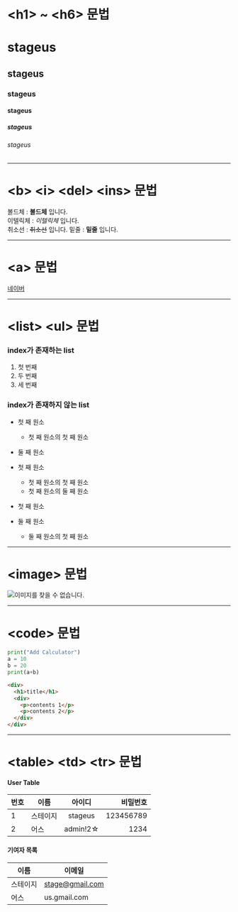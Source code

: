 # \<h1\> ~ \<h6\> 문법

# stageus
## stageus
### stageus
#### stageus
##### stageus
###### stageus

------------------------------------------------------

# \<b\> \<i\> \<del\> \<ins\> 문법

볼드체 : **볼드체** 입니다.  
이텔릭체 : *이텔릭체* 입니다.  
취소선 : ~~취소선~~ 입니다.
밑줄 : __밑줄__ 입니다.

------------------------------------------------------

# \<a\> 문법

[네이버](https://www.naver.com)

------------------------------------------------------

# \<list\> \<ul\> 문법

### index가 존재하는 list

1. 첫 번째
2. 두 번째
3. 세 번째

### index가 존재하지 않는 list

- 첫 째 원소
  - 첫 째 원소의 첫 째 원소
- 둘 째 원소

- 첫 째 원소
  - 첫 째 원소의 첫 째 원소
  - 첫 째 원소의 둘 째 원소

- 첫 째 원소
- 둘 째 원소
  - 둘 째 원소의 첫 째 원소

------------------------------------------------------

# \<image\> 문법

![이미지를 찾을 수 없습니다.](https://img1.daumcdn.net/thumb/R720x0.q80/?scode=mtistory2&fname=http%3A%2F%2Fcfile7.uf.tistory.com%2Fimage%2F24283C3858F778CA2EFABE)

------------------------------------------------------

# \<code\> 문법

```python
print("Add Calculator")
a = 10
b = 20
print(a+b)
```

```html
<div>
  <h1>title</h1>
  <div>
    <p>contents 1</p>
    <p>contents 2</p>
  </div>
</div>
```

------------------------------------------------------

# \<table\> \<td\> \<tr\> 문법

#### User Table
|번호|이름|아이디|비밀번호|
|----|----|:---:|------:|
|1|스테이지|stageus|123456789|
|2|어스|admin!2☆|1234|

#### 기여자 목록
|이름|이메일|
|----|------|
|스테이지|stage@gmail.com|
|어스|us.gmail.com|
